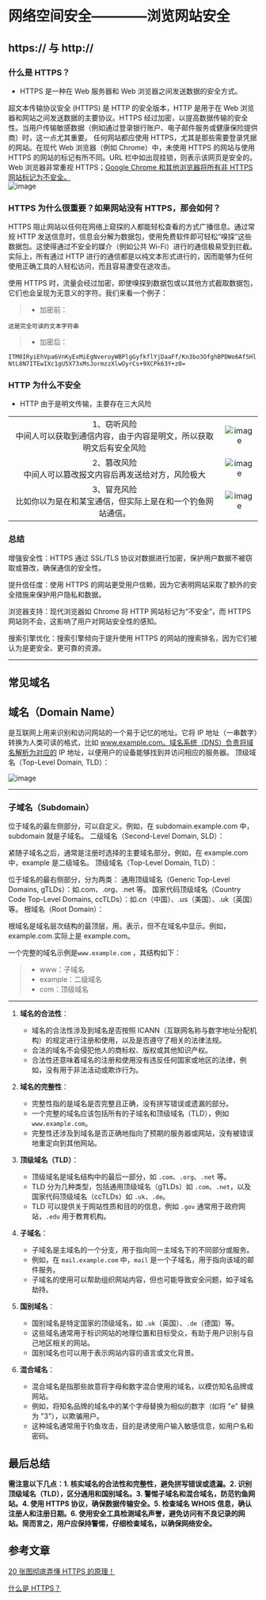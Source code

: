 # 网络空间安全————浏览网站安全

## https:// 与 http://

### 什么是 HTTPS？

- HTTPS 是一种在 Web 服务器和 Web 浏览器之间发送数据的安全方式。

超文本传输协议安全 (HTTPS) 是 HTTP 的安全版本，HTTP 是用于在 Web 浏览器和网站之间发送数据的主要协议。HTTPS 经过加密，以提高数据传输的安全性。当用户传输敏感数据（例如通过登录银行账户、电子邮件服务或健康保险提供商）时，这一点尤其重要。
任何网站都应使用 HTTPS，尤其是那些需要登录凭据的网站。在现代 Web 浏览器（例如 Chrome）中，未使用 HTTPS 的网站与使用 HTTPS 的网站的标记有所不同。URL 栏中如出现挂锁，则表示该网页是安全的。Web 浏览器非常重视 HTTPS；[Google Chrome 和其他浏览器将所有非 HTTPS 网站标记为不安全。](https://www.cloudflare.com/learning/ssl/why-use-https/) <br />
![image](https://github.com/user-attachments/assets/7903824d-137b-4ceb-80d0-81325bbf5877)

### HTTPS 为什么很重要？如果网站没有 HTTPS，那会如何？

HTTPS 阻止网站以任何在网络上窥探的人都能轻松查看的方式广播信息。通过常规 HTTP 发送信息时，信息会分解为数据包，使用免费软件即可轻松“嗅探”这些数据包。这使得通过不安全的媒介（例如公共 Wi-Fi）进行的通信极易受到拦截。实际上，所有通过 HTTP 进行的通信都是以纯文本形式进行的，因而能够为任何使用正确工具的人轻松访问，而且容易遭受在途攻击。

使用 HTTPS 时，流量会经过加密，即使嗅探到数据包或以其他方式截取数据包，它们也会呈现为无意义的字符。我们来看一个例子：

> - 加密前：<br />

`这是完全可读的文本字符串`

> - 加密后：<br />

`ITM0IRyiEhVpa6VnKyExMiEgNveroyWBPlgGyfkflYjDaaFf/Kn3bo3OfghBPDWo6AfSHlNtL8N7ITEwIXc1gU5X73xMsJormzzXlwOyrCs+9XCPk63Y+z0=`

### HTTP 为什么不安全

- HTTP 由于是明文传输，主要存在三大风险

|                                                                                     |                                                                                           |
| :---------------------------------------------------------------------------------: | :---------------------------------------------------------------------------------------: |
| 1、窃听风险 <br /> 中间人可以获取到通信内容，由于内容是明文，所以获取明文后有安全风险 | ![image](https://github.com/user-attachments/assets/90d82d50-8d3c-4c7d-9f9b-e8b55ce89fb7) |
|           2、篡改风险 <br /> 中间人可以篡改报文内容后再发送给对方，风险极大           | ![image](https://github.com/user-attachments/assets/3ba95012-58be-4132-b9bd-31cda09bed3f) |
|     3、冒充风险 <br /> 比如你以为是在和某宝通信，但实际上是在和一个钓鱼网站通信。     | ![image](https://github.com/user-attachments/assets/1807e749-aa5d-4c5c-a21e-f1b342ef8a02) |

### 总结

增强安全性：HTTPS 通过 SSL/TLS 协议对数据进行加密，保护用户数据不被窃取或篡改，确保通信的安全性。

提升信任度：使用 HTTPS 的网站更受用户信赖，因为它表明网站采取了额外的安全措施来保护用户隐私和数据。

浏览器支持：现代浏览器如 Chrome 将 HTTP 网站标记为“不安全”，而 HTTPS 网站则不会，这影响了用户对网站安全性的感知。

搜索引擎优化：搜索引擎倾向于提升使用 HTTPS 的网站的搜索排名，因为它们被认为是更安全、更可靠的资源。

---

## 常见域名

## 域名（Domain Name）

是互联网上用来识别和访问网站的一个易于记忆的地址。它将 IP 地址（一串数字）转换为人类可读的格式，比如 www.example.com。域名系统（DNS）负责将域名解析为对应的 IP 地址，以便用户的设备能够找到并访问相应的服务器。
顶级域名（Top-Level Domain, TLD）： <br />

![image](https://github.com/user-attachments/assets/29a37ddd-379c-452d-98c4-1e7b43bce374)

---

### 子域名（Subdomain）

位于域名的最左侧部分，可以自定义。例如，在 subdomain.example.com 中，subdomain 就是子域名。
二级域名（Second-Level Domain, SLD）：

紧随子域名之后，通常是注册时选择的主要域名部分。例如，在 example.com 中，example 是二级域名。
顶级域名（Top-Level Domain, TLD）：

位于域名的最右侧部分，分为两类：
通用顶级域名（Generic Top-Level Domains, gTLDs）：如.com、.org、.net 等。
国家代码顶级域名（Country Code Top-Level Domains, ccTLDs）：如.cn（中国）、.us（美国）、.uk（英国）等。
根域名（Root Domain）：

根域名是域名层次结构的最顶层，用。表示，但不在域名中显示。例如，example.com.实际上是 example.com。

一个完整的域名示例是`www.example.com` ，其结构如下：

> - www：子域名
> - example：二级域名
> - com：顶级域名

---

1. **域名的合法性**：
    - 域名的合法性涉及到域名是否按照 ICANN（互联网名称与数字地址分配机构）的规定进行注册和使用，以及是否遵守了相关的法律法规。
    - 合法的域名不会侵犯他人的商标权、版权或其他知识产权。
    - 合法性还意味着域名的注册和使用没有违反任何国家或地区的法律，例如，没有用于非法活动或欺诈行为。

2. **域名的完整性**：
    - 完整性指的是域名是否完整且正确，没有拼写错误或遗漏的部分。
    - 一个完整的域名应该包括所有的子域名和顶级域名（TLD），例如 `www.example.com`。
    - 完整性还涉及到域名是否正确地指向了预期的服务器或网站，没有被错误地重定向到其他网站。

3. **顶级域名（TLD）**：
    - 顶级域名是域名结构中的最后一部分，如 `.com`、`.org`、`.net` 等。
    - TLD 分为几种类型，包括通用顶级域名（gTLDs）如 `.com`、`.net`，以及国家代码顶级域名（ccTLDs）如 `.uk`、`.de`。
    - TLD 可以提供关于网站性质和目的的信息，例如 `.gov` 通常用于政府网站，`.edu` 用于教育机构。

4. **子域名**：
    - 子域名是主域名的一个分支，用于指向同一主域名下的不同部分或服务。
    - 例如，在 `mail.example.com` 中，`mail` 是一个子域名，用于指向该域的邮件服务。
    - 子域名的使用可以帮助组织网站内容，但也可能导致安全问题，如子域名劫持。

5. **国别域名**：
    - 国别域名是特定国家的顶级域名，如 `.uk`（英国）、`.de`（德国）等。
    - 这些域名通常用于标识网站的地理位置和目标受众，有助于用户识别与自己地区相关的网站。
    - 国别域名也可以用于表示网站内容的语言或文化背景。

6. **混合域名**：
    - 混合域名是指那些故意将字母和数字混合使用的域名，以模仿知名品牌或网站。
    - 例如，将知名品牌的域名中的某个字母替换为相似的数字（如将 "e" 替换为 "3"），以欺骗用户。
    - 这种域名通常用于钓鱼攻击，目的是诱使用户输入敏感信息，如用户名和密码。

## 最后总结

**需注意以下几点：1. 核实域名的合法性和完整性，避免拼写错误或遗漏。2. 识别顶级域名（TLD），区分通用和国别域名。3. 警惕子域名和混合域名，防范钓鱼网站。4. 使用 HTTPS 协议，确保数据传输安全。5. 检查域名 WHOIS 信息，确认注册人和注册日期。6. 使用安全工具检测域名声誉，避免访问有不良记录的网站。简而言之，用户应保持警惕，仔细检查域名，以确保网络安全。**

## 参考文章

[20 张图彻底弄懂 HTTPS 的原理！](https://cloud.tencent.com/developer/article/1758154)

[什么是 HTTPS？](https://www.cloudflare.com/zh-cn/learning/ssl/what-is-https/)
